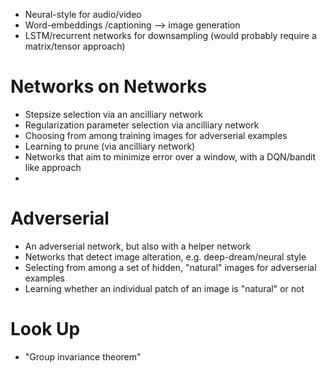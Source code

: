 

- Neural-style for audio/video
- Word-embeddings /captioning --> image generation
- LSTM/recurrent networks for downsampling (would probably require a matrix/tensor approach)

# Networks on Networks

- Stepsize selection via an ancilliary network
- Regularization parameter selection via ancilliary network
- Choosing from among training images for adverserial examples
- Learning to prune (via ancilliary network)
- Networks that aim to minimize error over a window, with a DQN/bandit like approach
- 

# Adverserial

- An adverserial network, but also with a helper network
- Networks that detect image alteration, e.g. deep-dream/neural style
- Selecting from among a set of hidden, "natural" images for adverserial examples
- Learning whether an individual patch of an image is "natural" or not

# Look Up

- "Group invariance theorem"
